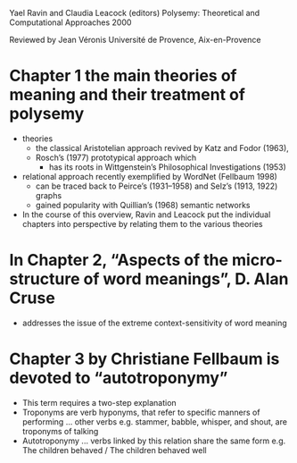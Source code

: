 Yael Ravin and Claudia Leacock (editors)
Polysemy: Theoretical and Computational Approaches
2000

Reviewed by Jean Véronis Université de Provence, Aix-en-Provence

# Chapter 1 the main theories of meaning and their treatment of polysemy

* theories
  * the classical Aristotelian approach revived by Katz and Fodor (1963),
  * Rosch’s (1977) prototypical approach which
    * has its roots in Wittgenstein’s Philosophical Investigations (1953)
* relational approach recently exemplified by WordNet (Fellbaum 1998)
  * can be traced back to Peirce’s (1931–1958) and Selz’s (1913, 1922) graphs
  * gained popularity with Quillian’s (1968) semantic networks
* In the course of this overview, Ravin and Leacock put the individual chapters
  into perspective by relating them to the various theories

# In Chapter 2, “Aspects of the micro-structure of word meanings”, D. Alan Cruse

* addresses the issue of the extreme context-sensitivity of word meaning

# Chapter 3 by Christiane Fellbaum is devoted to “autotroponymy”

* This term requires a two-step explanation
* Troponyms are
  verb hyponyms, that refer to specific manners of performing ... other verbs
  e.g. stammer, babble, whisper, and shout, are troponyms of talking
* Autotroponymy ... verbs linked by this relation share the same form
  e.g. The children behaved / The children behaved well
